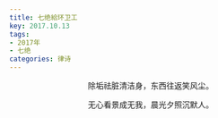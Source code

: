 ```yaml
---
title: 七绝給环卫工
key: 2017.10.13
tags: 
- 2017年 
- 七绝
categories: 律诗
---
```


<p align="center">除垢祛脏清洁身，东西往返笑风尘。
</p>
<p align="center">无心看景成无我，晨光夕照沉默人。
</p>
